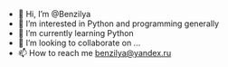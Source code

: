 - 👋 Hi, I’m @Benzilya
- 👀 I’m interested in Python and programming generally
- 🌱 I’m currently learning Python
- 💞️ I’m looking to collaborate on ...
- 📫 How to reach me benzilya@yandex.ru

<!---
Benzilya/Benzilya is a ✨ special ✨ repository because its `README.md` (this file) appears on your GitHub profile.
You can click the Preview link to take a look at your changes.
--->
